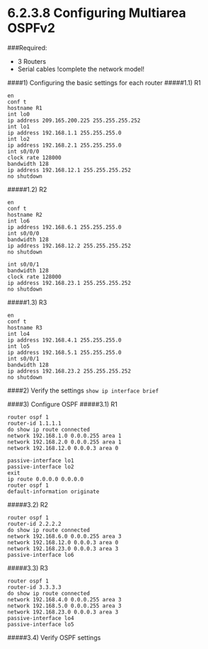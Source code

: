 # 6.2.3.8 Configuring Multiarea OSPFv2

###Required:
- 3 Routers
- Serial cables
!complete the network model!


####1) Configuring the basic settings for each router
#####1.1) R1
```
en 
conf t
hostname R1
int lo0
ip address 209.165.200.225 255.255.255.252
int lo1
ip address 192.168.1.1 255.255.255.0
int lo2 
ip address 192.168.2.1 255.255.255.0
int s0/0/0
clock rate 128000
bandwidth 128
ip address 192.168.12.1 255.255.255.252
no shutdown
```
#####1.2) R2
```
en
conf t
hostname R2
int lo6
ip address 192.168.6.1 255.255.255.0
int s0/0/0
bandwidth 128
ip address 192.168.12.2 255.255.255.252
no shutdown

int s0/0/1
bandwidth 128
clock rate 128000
ip address 192.168.23.1 255.255.255.252
no shutdown
```

#####1.3) R3
```
en
conf t
hostname R3
int lo4 
ip address 192.168.4.1 255.255.255.0
int lo5
ip address 192.168.5.1 255.255.255.0
int s0/0/1
bandwidth 128
ip address 192.168.23.2 255.255.255.252
no shutdown
```

####2) Verify the settings
```show ip interface brief```

####3) Configure OSPF 
#####3.1) R1
```
router ospf 1
router-id 1.1.1.1
do show ip route connected
network 192.168.1.0 0.0.0.255 area 1
network 192.168.2.0 0.0.0.255 area 1
network 192.168.12.0 0.0.0.3 area 0

passive-interface lo1
passive-interface lo2
exit
ip route 0.0.0.0 0.0.0.0
router ospf 1
default-information originate
```

#####3.2) R2
```
router ospf 1
router-id 2.2.2.2
do show ip route connected
network 192.168.6.0 0.0.0.255 area 3
network 192.168.12.0 0.0.0.3 area 0
network 192.168.23.0 0.0.0.3 area 3
passive-interface lo6
```

#####3.3) R3

```
router ospf 1
router-id 3.3.3.3
do show ip route connected
network 192.168.4.0 0.0.0.255 area 3
network 192.168.5.0 0.0.0.255 area 3
network 192.168.23.0 0.0.0.3 area 3
passive-interface lo4
passive-interface lo5
```

#####3.4) Verify OSPF settings
